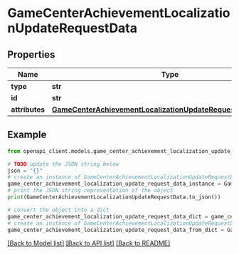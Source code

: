 # GameCenterAchievementLocalizationUpdateRequestData


## Properties

Name | Type | Description | Notes
------------ | ------------- | ------------- | -------------
**type** | **str** |  | 
**id** | **str** |  | 
**attributes** | [**GameCenterAchievementLocalizationUpdateRequestDataAttributes**](GameCenterAchievementLocalizationUpdateRequestDataAttributes.md) |  | [optional] 

## Example

```python
from openapi_client.models.game_center_achievement_localization_update_request_data import GameCenterAchievementLocalizationUpdateRequestData

# TODO update the JSON string below
json = "{}"
# create an instance of GameCenterAchievementLocalizationUpdateRequestData from a JSON string
game_center_achievement_localization_update_request_data_instance = GameCenterAchievementLocalizationUpdateRequestData.from_json(json)
# print the JSON string representation of the object
print(GameCenterAchievementLocalizationUpdateRequestData.to_json())

# convert the object into a dict
game_center_achievement_localization_update_request_data_dict = game_center_achievement_localization_update_request_data_instance.to_dict()
# create an instance of GameCenterAchievementLocalizationUpdateRequestData from a dict
game_center_achievement_localization_update_request_data_from_dict = GameCenterAchievementLocalizationUpdateRequestData.from_dict(game_center_achievement_localization_update_request_data_dict)
```
[[Back to Model list]](../README.md#documentation-for-models) [[Back to API list]](../README.md#documentation-for-api-endpoints) [[Back to README]](../README.md)


